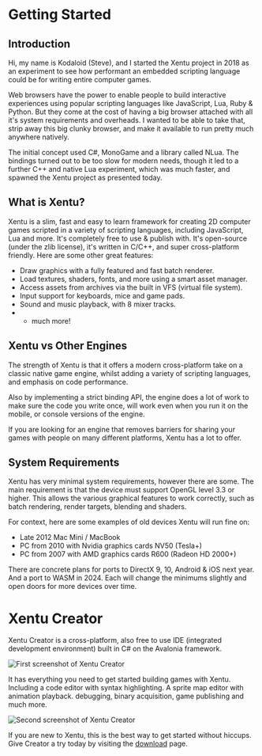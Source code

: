 # Getting Started

## Introduction

Hi, my name is Kodaloid (Steve), and I started the Xentu project in 2018 as an 
experiment to see how performant an embedded scripting language could be for
writing entire computer games.

Web browsers have the power to enable people to build interactive experiences 
using popular scripting languages like JavaScript, Lua, Ruby & Python. But they 
come at the cost of having a big browser attached with all it's system 
requirements and overheads. I wanted to be able to take that, strip away this 
big clunky browser, and make it available to run pretty much anywhere natively.

The initial concept used C#, MonoGame and a library called NLua. The bindings 
turned out to be too slow for modern needs, though it led to a further C++ and 
native Lua experiment, which was much faster, and spawned the Xentu project as 
presented today.

## What is Xentu?

Xentu is a slim, fast and easy to learn framework for creating 2D computer 
games scripted in a variety of scripting languages, including JavaScript, Lua 
and more. It's completely free to use & publish with. It's open-source (under 
the zlib license), it's written in C/C++, and super cross-platform friendly. 
Here are some other great features:

- Draw graphics with a fully featured and fast batch renderer.
- Load textures, shaders, fonts, and more using a smart asset manager.
- Access assets from archives via the built in VFS (virtual file system).
- Input support for keyboards, mice and game pads.
- Sound and music playback, with 8 mixer tracks.
- + much more!

## Xentu vs Other Engines

The strength of Xentu is that it offers a modern cross-platform take on a 
classic native game engine, whilst adding a variety of scripting languages, and 
emphasis on code performance.

Also by implementing a strict binding API, the engine does a lot of work to 
make sure the code you write once, will work even when you run it on the 
mobile, or console versions of the engine.

If you are looking for an engine that removes barriers for sharing your games 
with people on many different platforms, Xentu has a lot to offer.

## System Requirements

Xentu has very minimal system requirements, however there are some. The main 
requirement is that the device must support OpenGL level 3.3 or higher. 
This allows the various graphical features to work correctly, such as batch 
rendering, render targets, blending and shaders.

For context, here are some examples of old devices Xentu will run fine on:

- Late 2012 Mac Mini / MacBook
- PC from 2010 with Nvidia graphics cards NV50 (Tesla+)
- PC from 2007 with AMD graphics cards R600 (Radeon HD 2000+)

There are concrete plans for ports to DirectX 9, 10, Android & iOS next year. 
And a port to WASM in 2024. Each will change the minimums slightly and open 
doors for more devices over time.

# Xentu Creator

Xentu Creator is a cross-platform, also free to use IDE (integrated development environment) built in C# on the Avalonia framework.

![First screenshot of Xentu Creator](/images/screenshots/creator-01.jpg)

It has everything you need to get started building games with Xentu. Including 
a code editor with syntax highlighting. A sprite map editor with animation 
playback. debugging, binary acquisition, game publishing and much more.

![Second screenshot of Xentu Creator](/images/screenshots/creator-02.jpg)

If you are new to Xentu, this is the best way to get started without hiccups.
Give Creator a try today by visiting the [download](https://xentu.net/download)
page.